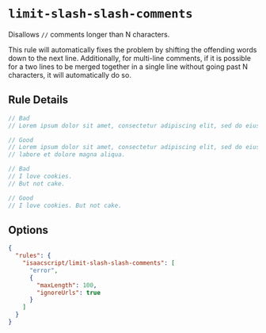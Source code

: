 # `limit-slash-slash-comments`

Disallows `//` comments longer than N characters.

This rule will automatically fixes the problem by shifting the offending words down to the next line. Additionally, for multi-line comments, if it is possible for a two lines to be merged together in a single line without going past N characters, it will automatically do so.

## Rule Details

<!-- cspell:ignore amet consectetur adipiscing elit eiusmod tempor incididunt labore dolore aliqua -->

```ts
// Bad
// Lorem ipsum dolor sit amet, consectetur adipiscing elit, sed do eiusmod tempor incididunt ut labore et dolore magna aliqua.

// Good
// Lorem ipsum dolor sit amet, consectetur adipiscing elit, sed do eiusmod tempor incididunt ut
// labore et dolore magna aliqua.
```

```ts
// Bad
// I love cookies.
// But not cake.

// Good
// I love cookies. But not cake.
```

## Options

```json
{
  "rules": {
    "isaacscript/limit-slash-slash-comments": [
      "error",
      {
        "maxLength": 100,
        "ignoreUrls": true
      }
    ]
  }
}
```
